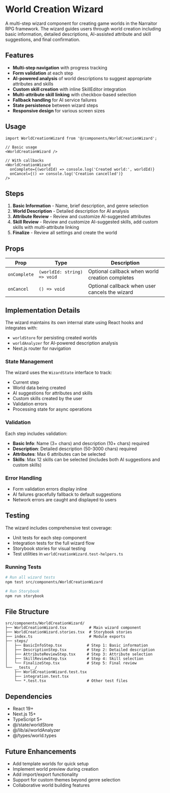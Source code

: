 # World Creation Wizard

A multi-step wizard component for creating game worlds in the Narraitor RPG framework. The wizard guides users through world creation including basic information, detailed descriptions, AI-assisted attribute and skill suggestions, and final confirmation.

## Features

- **Multi-step navigation** with progress tracking
- **Form validation** at each step
- **AI-powered analysis** of world descriptions to suggest appropriate attributes and skills
- **Custom skill creation** with inline SkillEditor integration
- **Multi-attribute skill linking** with checkbox-based selection
- **Fallback handling** for AI service failures
- **State persistence** between wizard steps
- **Responsive design** for various screen sizes

## Usage

```tsx
import WorldCreationWizard from '@/components/WorldCreationWizard';

// Basic usage
<WorldCreationWizard />

// With callbacks
<WorldCreationWizard 
  onComplete={(worldId) => console.log('Created world:', worldId)}
  onCancel={() => console.log('Creation cancelled')}
/>
```

## Steps

1. **Basic Information** - Name, brief description, and genre selection
2. **World Description** - Detailed description for AI analysis
3. **Attribute Review** - Review and customize AI-suggested attributes
4. **Skill Review** - Review and customize AI-suggested skills, add custom skills with multi-attribute linking
5. **Finalize** - Review all settings and create the world

## Props

| Prop | Type | Description |
|------|------|-------------|
| `onComplete` | `(worldId: string) => void` | Optional callback when world creation completes |
| `onCancel` | `() => void` | Optional callback when user cancels the wizard |

## Implementation Details

The wizard maintains its own internal state using React hooks and integrates with:
- `worldStore` for persisting created worlds
- `worldAnalyzer` for AI-powered description analysis
- Next.js router for navigation

### State Management

The wizard uses the `WizardState` interface to track:
- Current step
- World data being created
- AI suggestions for attributes and skills
- Custom skills created by the user
- Validation errors
- Processing state for async operations

### Validation

Each step includes validation:
- **Basic Info**: Name (3+ chars) and description (10+ chars) required
- **Description**: Detailed description (50-3000 chars) required
- **Attributes**: Max 6 attributes can be selected
- **Skills**: Max 12 skills can be selected (includes both AI suggestions and custom skills)

### Error Handling

- Form validation errors display inline
- AI failures gracefully fallback to default suggestions
- Network errors are caught and displayed to users

## Testing

The wizard includes comprehensive test coverage:
- Unit tests for each step component
- Integration tests for the full wizard flow
- Storybook stories for visual testing
- Test utilities in `worldCreationWizard.test-helpers.ts`

### Running Tests

```bash
# Run all wizard tests
npm test src/components/WorldCreationWizard

# Run Storybook
npm run storybook
```

## File Structure

```
src/components/WorldCreationWizard/
├── WorldCreationWizard.tsx          # Main wizard component
├── WorldCreationWizard.stories.tsx  # Storybook stories
├── index.ts                         # Module exports
├── steps/
│   ├── BasicInfoStep.tsx           # Step 1: Basic information
│   ├── DescriptionStep.tsx         # Step 2: Detailed description
│   ├── AttributeReviewStep.tsx     # Step 3: Attribute selection
│   ├── SkillReviewStep.tsx         # Step 4: Skill selection  
│   └── FinalizeStep.tsx            # Step 5: Final review
└── __tests__/
    ├── WorldCreationWizard.test.tsx
    ├── integration.test.tsx
    └── *.test.tsx                  # Other test files
```

## Dependencies

- React 19+
- Next.js 15+
- TypeScript 5+
- @/state/worldStore
- @/lib/ai/worldAnalyzer
- @/types/world.types

## Future Enhancements

- Add template worlds for quick setup
- Implement world preview during creation
- Add import/export functionality
- Support for custom themes beyond genre selection
- Collaborative world building features
